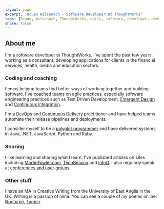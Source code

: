 ```yaml
---
layout: page
excerpt: "Rouan Wilsenach - Software Developer at ThoughtWorks"
tags: [Rouan, Wilsenach, ThoughtWorks, agile, software, developer, development, continuous, delivery]
share: false
---
```


## About me

I'm a software developer at ThoughtWorks. I've spent the past few years working as a consultant, developing applications for clients in the financial services, health, media and education sectors.

### Coding and coaching

I enjoy helping teams find better ways of working together and building software. I've coached teams on agile practices, especially software engineering practices such as Test Driven Development, [Emergent Design](http://www.slideshare.net/rouanw/emergent-design-cakes-showers-and-electricians) and [Continuous Integration](http://www.slideshare.net/rouanw/continuous-integration-51794067).

I'm a [DevOps](http://techbeacon.com/running-gauntlet-setting-your-first-deployment-pipeline) and [Continuous Delivery](http://www.slideshare.net/rouanw/lets-release-it-an-intro-to-continuous-delivery) practitioner and have helped teams automate their release pipelines and deployments.

I consider myself to be a [polyglot programmer](http://thoughtworks.github.io/p2/issue09/hire-polyglot/) and have delivered systems in Java, .NET, JavaScript, Python and Ruby.

### Sharing

I like learning and sharing what I learn. I've published articles on sites including [MartinFowler.com](http://martinfowler.com/bliki/DevOpsCulture.html), [TechBeacon](http://techbeacon.com/running-gauntlet-setting-your-first-deployment-pipeline) and [InfoQ](http://www.infoq.com/articles/guide-to-better-css). I also regularly speak at [conferences and user groups](/talks).

### Other stuff

I have an MA in Creative Writing from the University of East Anglia in the UK. Writing is a passion of mine. You can see a couple of my poems online: [Nocturne](http://www.newwriting.net/student_writing/nocturne/), [Tannin](http://www.newwriting.net/student_writing/tannin/).
